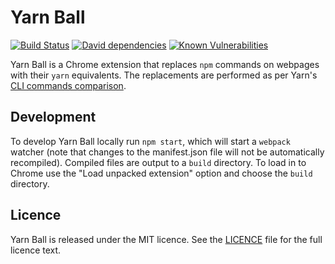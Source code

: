 # Yarn Ball

[![Build Status](https://travis-ci.org/JosephDuffy/Yarn-Ball.svg)](https://travis-ci.org/JosephDuffy/Yarn-Ball)
[![David dependencies](https://david-dm.org/JosephDuffy/yarn-ball.svg)](https://david-dm.org/JosephDuffy/yarn-ball)
[![Known Vulnerabilities](https://snyk.io/test/github/josephduffy/rewire-server/yarn-ball.svg)](https://snyk.io/test/github/josephduffy/yarn-ball)

Yarn Ball is a Chrome extension that replaces `npm` commands on webpages with their `yarn` equivalents. The replacements are performed as per Yarn's [CLI commands comparison](https://yarnpkg.com/lang/en/docs/migrating-from-npm/#toc-cli-commands-comparison).

## Development

To develop Yarn Ball locally run `npm start`, which will start a `webpack` watcher (note that changes to the manifest.json file will not be automatically recompiled). Compiled files are output to a `build` directory. To load in to Chrome use the "Load unpacked extension" option and choose the `build` directory.

## Licence

Yarn Ball is released under the MIT licence. See the [LICENCE](LICENCE) file for the full licence text.
